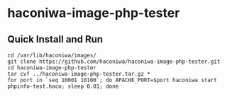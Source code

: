 # haconiwa-image-php-tester


## Quick Install and Run

```
cd /var/lib/haconiwa/images/
git clone https://github.com/haconiwa/haconiwa-image-php-tester.git
cd haconiwa-image-php-tester
tar cvf ../haconiwa-image-php-tester.tar.gz *
for port in `seq 10001 10100`; do APACHE_PORT=$port haconiwa start phpinfo-test.haco; sleep 0.01; done
```
